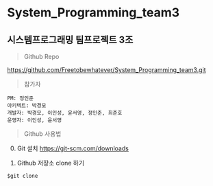 # System_Programming_team3
시스템프로그래밍 팀프로젝트 3조
-------------------
>Github Repo

<https://github.com/Freetobewhatever/System_Programming_team3.git>



>참가자
```
PM: 정인준
아키텍트: 박경모
개발자: 박경모, 이인성, 윤서영, 정인준, 최준호
운영자: 이인성, 윤서영
```

>Github 사용법
0. Git 설치  https://git-scm.com/downloads

1. Github 저장소 clone 하기
```
$git clone 
```

